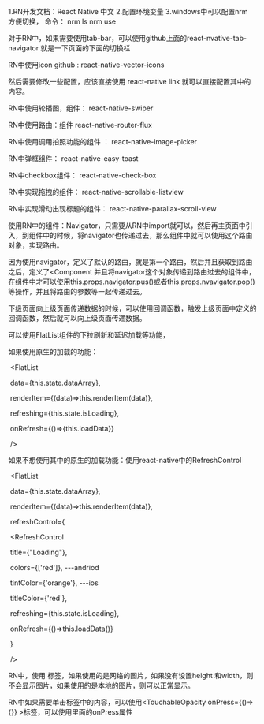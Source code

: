 1.RN开发文档：React Native 中文
2.配置环境变量
3.windows中可以配置nrm 方便切换，  命令： nrm ls   nrm use  







对于RN中，如果需要使用tab-bar，可以使用github上面的react-nvative-tab-navigator  就是一下页面的下面的切换栏



RN中使用icon  github : react-native-vector-icons

然后需要修改一些配置，应该直接使用 react-native link 就可以直接配置其中的内容。



RN中使用轮播图，组件： react-native-swiper



RN中使用路由：组件 react-native-router-flux



RN中使用调用拍照功能的组件 ： react-native-image-picker



RN中弹框组件： react-native-easy-toast



RN中checkbox组件： react-native-check-box



RN中实现拖拽的组件： react-native-scrollable-listview



RN中实现滑动出现标题的组件： react-native-parallax-scroll-view





使用RN中的组件：Navigator，只需要从RN中import就可以，然后再主页面中引入，到组件中的时候，将navigator也传递过去，那么组件中就可以使用这个路由对象，实现路由。

因为使用navigator，定义了默认的路由，就是第一个路由，然后并且获取到路由之后，定义了<Component 并且将navigator这个对象传递到路由过去的组件中，在组件中才可以使用this.props.navigator.pus()或者this.props.nvavigator.pop()等操作，并且将路由的参数等一起传递过去。



下级页面向上级页面传递数据的时候，可以使用回调函数，触发上级页面中定义的回调函数，然后就可以向上级页面传递数据。





可以使用FlatList组件的下拉刷新和延迟加载等功能，

如果使用原生的加载的功能：

​    <FlatList 

​            data={this.state.dataArray},

​	    renderItem={(data)=>this.renderItem(data)},

​	     refreshing={this.state.isLoading},

​	     onRefresh={()=>{this.loadData}}

​		/>

如果不想使用其中的原生的加载功能：使用react-native中的RefreshControl

​             <FlatList 

​          	  data={this.state.dataArray},

​	  	  renderItem={(data)=>this.renderItem(data)},

​	   	 refreshControl={

​				<RefreshControl

​					title={"Loading"},

​					colors={['red']},   ---andriod

​					tintColor={'orange'}, ---ios

​					titleColor={'red'},

​					refreshing={this.state.isLoading},

​					onRefresh={()=>this.loadData()}					

​			}

​		/>







RN中，使用<Image/> 标签，如果使用的是网络的图片，如果没有设置height 和width，则不会显示图片，如果使用的是本地的图片，则可以正常显示。





RN中如果需要单击<Text>标签中的内容，可以使用<TouchableOpacity onPress={()=>{}} >标签，可以使用里面的onPress属性





